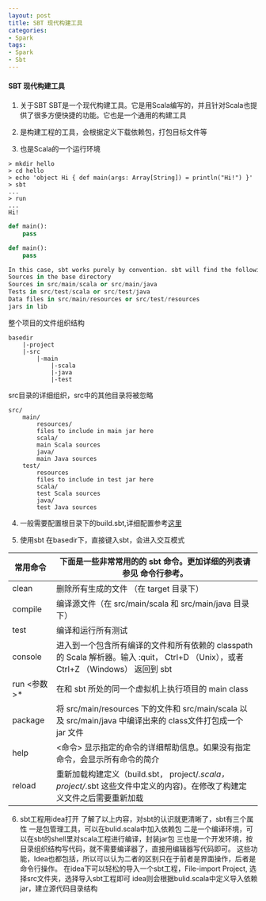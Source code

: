 ```yaml
---
layout: post
title: SBT 现代构建工具
categories:
- Spark
tags:
- Spark
- Sbt
---
```


####  SBT 现代构建工具

1. 关于SBT
SBT是一个现代构建工具。它是用Scala编写的，并且针对Scala也提供了很多方便快捷的功能。它也是一个通用的构建工具

2. 是构建工程的工具，会根据定义下载依赖包，打包目标文件等

3. 也是Scala的一个运行环境

```shell
> mkdir hello
> cd hello
> echo 'object Hi { def main(args: Array[String]) = println("Hi!") }' 
> sbt
...
> run
...
Hi!
```

~~~python
def main():
	pass
~~~

```python
def main():
	pass
```

```python
In this case, sbt works purely by convention. sbt will find the following automatically:
Sources in the base directory
Sources in src/main/scala or src/main/java
Tests in src/test/scala or src/test/java
Data files in src/main/resources or src/test/resources
jars in lib
```

整个项目的文件组织结构

```shell
basedir
	|-project
	|-src
		|-main
			|-scala
			|-java
			|-test
```
	
src目录的详细组织，src中的其他目录将被忽略
	
```shell
src/
  	main/
    	resources/
       	files to include in main jar here
    	scala/
       	main Scala sources
    	java/
       	main Java sources
  	test/
    	resources
       	files to include in test jar here
    	scala/
       	test Scala sources
    	java/
       	test Java sources
```

4. 一般需要配置根目录下的build.sbt,详细配置参考[这里](http://www.scala-sbt.org/0.13/tutorial/Basic-Def.html)

5. 使用sbt
在basedir下，直接键入sbt，会进入交互模式

| 常用命令 | 下面是一些非常常用的的 sbt 命令。更加详细的列表请参见 命令行参考。|
| --- | --- |
| clean	| 删除所有生成的文件 （在 target 目录下）|
| compile | 编译源文件（在 src/main/scala 和 src/main/java 目录下）|
| test	| 编译和运行所有测试|
| console | 进入到一个包含所有编译的文件和所有依赖的 classpath 的 Scala 解析器。输入 :quit， Ctrl+D （Unix），或者 Ctrl+Z （Windows） 返回到 sbt|
| run <参数>* | 在和 sbt 所处的同一个虚拟机上执行项目的 main class|
| package | 将 src/main/resources 下的文件和 src/main/scala 以及 src/main/java 中编译出来的 class文件打包成一个 jar 文件|
| help | <命令>	显示指定的命令的详细帮助信息。如果没有指定命令，会显示所有命令的简介|
| reload | 重新加载构建定义（build.sbt， project/*.scala， project/*.sbt 这些文件中定义的内容)。在修改了构建定义文件之后需要重新加载|

6.  sbt工程用idea打开
	了解了以上内容，对sbt的认识就更清晰了，sbt有三个属性
	一是包管理工具，可以在bulid.scala中加入依赖包
	二是一个编译环境，可以在sbt的shell里对scala工程进行编译，封装jar包
	三也是一个开发环境，按目录组织结构写代码，就不需要编译器了，直接用编辑器写代码即可。
这些功能，Idea也都包括，所以可以认为二者的区别只在于前者是界面操作，后者是命令行操作。
	在idea下可以轻松的导入一个sbt工程，File-import Project, 选择src文件夹，选择导入sbt工程即可
idea则会根据bulid.scala中定义导入依赖jar，建立源代码目录结构